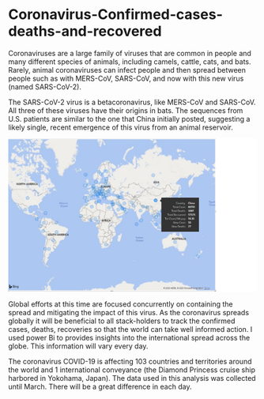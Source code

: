 # Coronavirus-Confirmed-cases-deaths-and-recovered
Coronaviruses are a large family of viruses that are common in people and many different species of animals, including camels, cattle, cats, and bats. Rarely, animal coronaviruses can infect people and then spread between people such as with MERS-CoV, SARS-CoV, and now with this new virus (named SARS-CoV-2).

The SARS-CoV-2 virus is a betacoronavirus, like MERS-CoV and SARS-CoV.  All three of these viruses have their origins in bats. The sequences from U.S. patients are similar to the one that China initially posted, suggesting a likely single, recent emergence of this virus from an animal reservoir.

![](images/COVID-19%20CORONAVIRUS%20OUTBREAK.jpg)

Global efforts at this time are focused concurrently on containing the spread and mitigating the impact of this virus. As the coronavirus spreads globally it will be beneficial to all stack-holders to  track the confirmed cases, deaths, recoveries so that the world can take well informed action. I used power Bi to provides insights into the international spread across the globe.  This information will vary every day.

The coronavirus COVID-19 is affecting 103 countries and territories around the world and 1 international conveyance (the Diamond Princess cruise ship harbored in Yokohama, Japan). The data used in this analysis was collected until March. There will be a great difference in each day.
